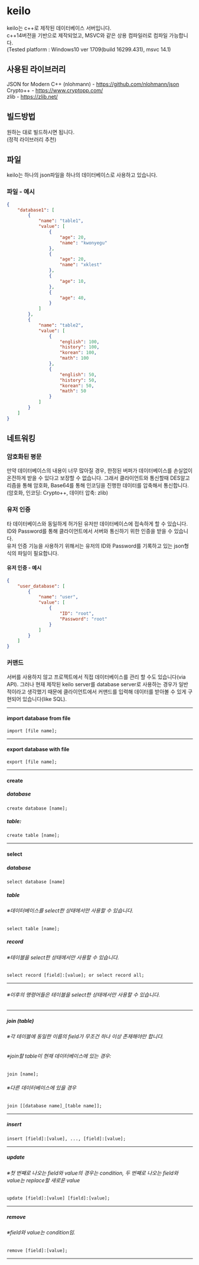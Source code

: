 # keilo

keilo는 c++로 제작된 데이터베이스 서버입니다. <br/>
c++14버전을 기반으로 제작되었고, MSVC와 같은 상용 컴파일러로 컴파일 가능합니다. <br/>
(Tested platform : Windows10 ver 1709(build 16299.431), msvc 14.1) <br/>

## 사용된 라이브러리

JSON for Modern C++ (nlohmann) - https://github.com/nlohmann/json <br/>
Crypto++ - https://www.cryptopp.com/ <br/>
zlib - https://zlib.net/ <br/>

## 빌드방법
원하는 대로 빌드하시면 됩니다. <br/>
(정적 라이브러리 추천) <br/>

## 파일
keilo는 하나의 json파일을 하나의 데이터베이스로 사용하고 있습니다. <br/>

### 파일 - 예시

```json
{
    "database1": [
        {
            "name": "table1", 
            "value": [
                {
                    "age": 20, 
                    "name": "kwonyegu"
                }, 
                {
                    "age": 20, 
                    "name": "xklest"
                }, 
                {
                    "age": 10, 
                }, 
                {
                    "age": 40, 
                }
            ]
        }, 
        {
            "name": "table2", 
            "value": [
                {
                    "english": 100, 
                    "history": 100, 
                    "korean": 100, 
                    "math": 100
                }, 
                {
                    "english": 50, 
                    "history": 50, 
                    "korean": 50, 
                    "math": 50
                }
            ]
        }
    ]
}
```

## 네트워킹

### 암호화된 평문
만약 데이터베이스의 내용이 너무 많아질 경우, 한정된 버퍼가 데이터베이스를 손실없이 온전하게 받을 수 있다고 보장할 수 없습니다. 그래서 클라이언트와 통신할때 DES알고리즘을 통해 암호화, Base64를 통해 인코딩을 진행한 데이터를 압축해서 통신합니다. <br/>
(암호화, 인코딩: Crypto++, 데이터 압축: zlib) <br/>

### 유저 인증
타 데이터베이스와 동일하게 허가된 유저만 데이터베이스에 접속하게 할 수 있습니다. ID와 Password를 통해 클라이언트에서 서버와 통신하기 위한 인증을 받을 수 있습니다. <br/>
유저 인증 기능을 사용하기 위해서는 유저의 ID와 Password를 기록하고 있는 json형식의 파일이 필요합니다. <br/>

#### 유저 인증 - 예시
```json
{
    "user_database": [
        {
            "name": "user", 
            "value": [
                {
                    "ID": "root", 
                    "Password": "root"
                }
            ]
        }
    ]
}
```

### 커맨드
서버를 사용하지 않고 프로젝트에서 직접 데이터베이스를 관리 할 수도 있습니다(via API). 그러나 현재 제작된 keilo server를 database server로 사용하는 경우가 일반적이라고 생각했기 때문에 클라이언트에서 커맨드를 입력해 데이터를 받아볼 수 있게 구현되어 있습니다(like SQL). <br/>

------
#### import database from file
```
import [file name];
```

-------
#### export database with file
```
export [file name];
```

-----------
#### create
##### database
```
create database [name];
```

##### table: 
```
create table [name];
```
-----------
#### select
##### database
```
select database [name]
```

##### table
###### ※데이터베이스를 select한 상태에서만 사용할 수 있습니다.
```
select table [name];
```

##### record
###### ※테이블을 select한 상태에서만 사용할 수 있습니다.
```
select record [field]:[value]; or select record all;
```
------------------
###### ※이후의 명령어들은 테이블을 select한 상태에서만 사용할 수 있습니다.
-----------
##### join (table)
###### ※각 테이블에 동일한 이름의 field가 무조건 하나 이상 존재해야만 합니다.

###### ※join할 table이 현재 데이터베이스에 있는 경우:
```
join [name];
```

###### ※다른 데이터베이스에 있을 경우
```
join [[database name]_[table name]];
```
------------------
##### insert
```
insert [field]:[value], ..., [field]:[value];
```
------------------
##### update
###### ※첫 번째로 나오는 field와 value의 경우는 condition, 두 번째로 나오는 field와 value는 replace할 새로운 value
```
update [field]:[value] [field]:[value];
```
------------------
##### remove
###### ※field와 value는 condition임.
```
remove [field]:[value];
```
------------------
